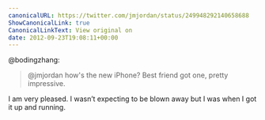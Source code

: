 ```yaml
---
canonicalURL: https://twitter.com/jmjordan/status/249948292140658688
ShowCanonicalLink: true
CanonicalLinkText: View original on
date: 2012-09-23T19:08:11+00:00
---
```

@bodingzhang:

> @jmjordan how's the new iPhone? Best friend got one, pretty impressive.

I am very pleased. I wasn’t expecting to be blown away but I was when I got it up and running.